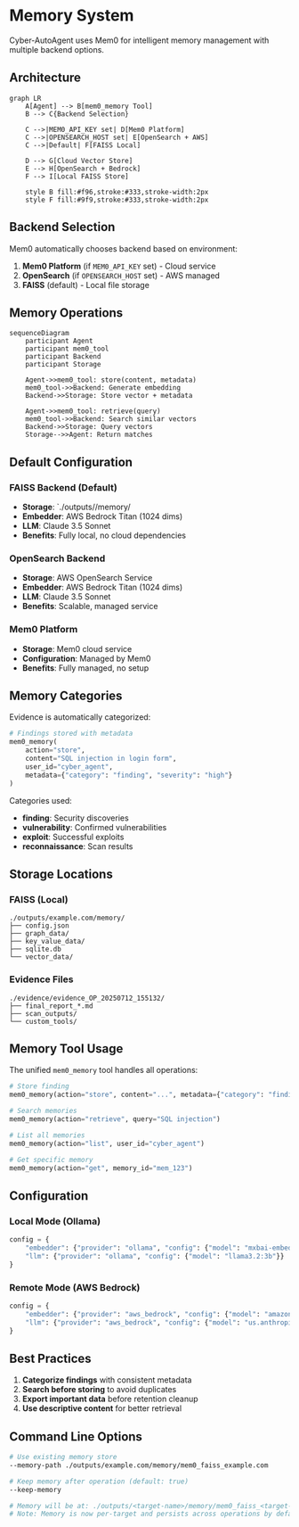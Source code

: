 # Memory System

Cyber-AutoAgent uses Mem0 for intelligent memory management with multiple backend options.

## Architecture

```mermaid
graph LR
    A[Agent] --> B[mem0_memory Tool]
    B --> C{Backend Selection}
    
    C -->|MEM0_API_KEY set| D[Mem0 Platform]
    C -->|OPENSEARCH_HOST set| E[OpenSearch + AWS]
    C -->|Default| F[FAISS Local]
    
    D --> G[Cloud Vector Store]
    E --> H[OpenSearch + Bedrock]
    F --> I[Local FAISS Store]
    
    style B fill:#f96,stroke:#333,stroke-width:2px
    style F fill:#9f9,stroke:#333,stroke-width:2px
```

## Backend Selection

Mem0 automatically chooses backend based on environment:

1. **Mem0 Platform** (if `MEM0_API_KEY` set) - Cloud service
2. **OpenSearch** (if `OPENSEARCH_HOST` set) - AWS managed
3. **FAISS** (default) - Local file storage

## Memory Operations

```mermaid
sequenceDiagram
    participant Agent
    participant mem0_tool
    participant Backend
    participant Storage
    
    Agent->>mem0_tool: store(content, metadata)
    mem0_tool->>Backend: Generate embedding
    Backend->>Storage: Store vector + metadata
    
    Agent->>mem0_tool: retrieve(query)
    mem0_tool->>Backend: Search similar vectors
    Backend->>Storage: Query vectors
    Storage-->>Agent: Return matches
```

## Default Configuration

### FAISS Backend (Default)
- **Storage**: `./outputs/<target-name>/memory/
- **Embedder**: AWS Bedrock Titan (1024 dims)
- **LLM**: Claude 3.5 Sonnet
- **Benefits**: Fully local, no cloud dependencies

### OpenSearch Backend
- **Storage**: AWS OpenSearch Service
- **Embedder**: AWS Bedrock Titan (1024 dims) 
- **LLM**: Claude 3.5 Sonnet
- **Benefits**: Scalable, managed service

### Mem0 Platform
- **Storage**: Mem0 cloud service
- **Configuration**: Managed by Mem0
- **Benefits**: Fully managed, no setup

## Memory Categories

Evidence is automatically categorized:

```python
# Findings stored with metadata
mem0_memory(
    action="store",
    content="SQL injection in login form",
    user_id="cyber_agent", 
    metadata={"category": "finding", "severity": "high"}
)
```

Categories used:
- **finding**: Security discoveries
- **vulnerability**: Confirmed vulnerabilities
- **exploit**: Successful exploits  
- **reconnaissance**: Scan results

## Storage Locations

### FAISS (Local)
```
./outputs/example.com/memory/
├── config.json
├── graph_data/
├── key_value_data/
├── sqlite.db
└── vector_data/
```

### Evidence Files
```
./evidence/evidence_OP_20250712_155132/
├── final_report_*.md
├── scan_outputs/
└── custom_tools/
```

## Memory Tool Usage

The unified `mem0_memory` tool handles all operations:

```python
# Store finding
mem0_memory(action="store", content="...", metadata={"category": "finding"})

# Search memories  
mem0_memory(action="retrieve", query="SQL injection")

# List all memories
mem0_memory(action="list", user_id="cyber_agent")

# Get specific memory
mem0_memory(action="get", memory_id="mem_123")
```

## Configuration

### Local Mode (Ollama)
```python
config = {
    "embedder": {"provider": "ollama", "config": {"model": "mxbai-embed-large"}},
    "llm": {"provider": "ollama", "config": {"model": "llama3.2:3b"}}
}
```

### Remote Mode (AWS Bedrock)
```python
config = {
    "embedder": {"provider": "aws_bedrock", "config": {"model": "amazon.titan-embed-text-v2:0"}},
    "llm": {"provider": "aws_bedrock", "config": {"model": "us.anthropic.claude-3-5-sonnet-20241022-v2:0"}}
}
```

## Best Practices

1. **Categorize findings** with consistent metadata
2. **Search before storing** to avoid duplicates  
3. **Export important data** before retention cleanup
4. **Use descriptive content** for better retrieval

## Command Line Options

```bash
# Use existing memory store
--memory-path ./outputs/example.com/memory/mem0_faiss_example.com

# Keep memory after operation (default: true)
--keep-memory

# Memory will be at: ./outputs/<target-name>/memory/mem0_faiss_<target-name>/
# Note: Memory is now per-target and persists across operations by default
```